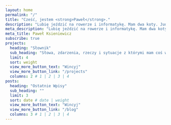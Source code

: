 ```yaml
---
layout: home
permalink: "/"
title: "Cześć, jestem <strong>Paweł</strong>."
description: "Lubię jeździć na rowerze i informatykę. Mam dwa koty. Judasza i Jezus."
meta_description: "Lubię jeździć na rowerze i informatykę. Mam dwa koty. Judasza i Jezus."
meta_title: Paweł Ksieniewicz
subscribe: true
projects:
  heading: "Słownik"
  sub_heading: "Słowa, zdarzenia, rzeczy i sytuacje z którymi mam coś wspólnego i potrafię jakkolwiek wyjaśnić tę korelację"
  limit: 4
  sort: weight
  view_more_button_text: "Wincyj"
  view_more_button_link: "/projects"
  columns: 2 # 1 | 2 | 3 | 4
posts:
  heading: "Ostatnie Wpisy"
  sub_heading: ""
  limit: 3
  sort: date # date | weight
  view_more_button_text: "Wincyj"
  view_more_button_link: "/blog"
  columns: 3 # 1 | 2 | 3 | 4
---
```

